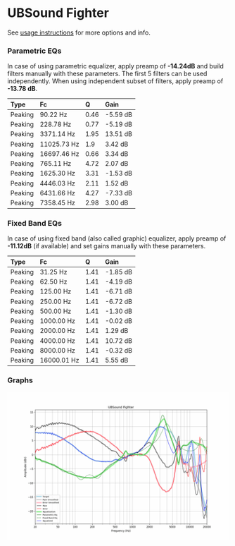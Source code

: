 # UBSound Fighter
See [usage instructions](https://github.com/jaakkopasanen/AutoEq#usage) for more options and info.

### Parametric EQs
In case of using parametric equalizer, apply preamp of **-14.24dB** and build filters manually
with these parameters. The first 5 filters can be used independently.
When using independent subset of filters, apply preamp of **-13.78 dB**.

| Type    | Fc          |    Q | Gain     |
|:--------|:------------|:-----|:---------|
| Peaking | 90.22 Hz    | 0.46 | -5.59 dB |
| Peaking | 228.78 Hz   | 0.77 | -5.19 dB |
| Peaking | 3371.14 Hz  | 1.95 | 13.51 dB |
| Peaking | 11025.73 Hz | 1.9  | 3.42 dB  |
| Peaking | 16697.46 Hz | 0.66 | 3.34 dB  |
| Peaking | 765.11 Hz   | 4.72 | 2.07 dB  |
| Peaking | 1625.30 Hz  | 3.31 | -1.53 dB |
| Peaking | 4446.03 Hz  | 2.11 | 1.52 dB  |
| Peaking | 6431.66 Hz  | 4.27 | -7.33 dB |
| Peaking | 7358.45 Hz  | 2.98 | 3.00 dB  |

### Fixed Band EQs
In case of using fixed band (also called graphic) equalizer, apply preamp of **-11.12dB**
(if available) and set gains manually with these parameters.

| Type    | Fc          |    Q | Gain     |
|:--------|:------------|:-----|:---------|
| Peaking | 31.25 Hz    | 1.41 | -1.85 dB |
| Peaking | 62.50 Hz    | 1.41 | -4.19 dB |
| Peaking | 125.00 Hz   | 1.41 | -6.71 dB |
| Peaking | 250.00 Hz   | 1.41 | -6.72 dB |
| Peaking | 500.00 Hz   | 1.41 | -1.30 dB |
| Peaking | 1000.00 Hz  | 1.41 | -0.02 dB |
| Peaking | 2000.00 Hz  | 1.41 | 1.29 dB  |
| Peaking | 4000.00 Hz  | 1.41 | 10.72 dB |
| Peaking | 8000.00 Hz  | 1.41 | -0.32 dB |
| Peaking | 16000.01 Hz | 1.41 | 5.55 dB  |

### Graphs
![](./UBSound%20Fighter.png)